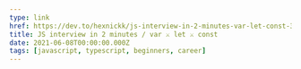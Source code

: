 ```yaml
---
type: link
href: https://dev.to/hexnickk/js-interview-in-2-minutes-var-let-const-39p1
title: JS interview in 2 minutes / var ⚔️ let ⚔️ const
date: 2021-06-08T00:00:00.000Z
tags: [javascript, typescript, beginners, career]
---
```

